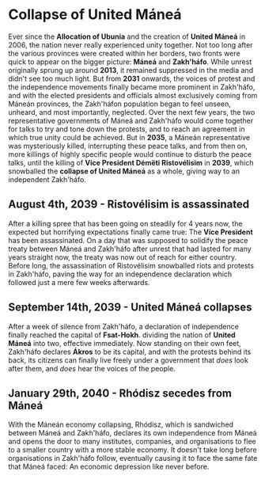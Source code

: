 # Collapse of United Máneá
Ever since the **Allocation of Ubunia** and the creation of **United Máneá** in 2006, the nation never really experienced unity together. Not too long after the various provinces were created within her borders, two fronts were quick to appear on the bigger picture: **Máneá** and **Zakh'háfo**. While unrest originally sprung up around **2013**, it remained suppressed in the media and didn't see too much light. But from **2031** onwards, the voices of protest and the independence movements finally became more prominent in Zakh'háfo, and with the elected presidents and officials almost exclusively coming from Máneán provinces, the Zakh'háfon population began to feel unseen, unheard, and most importantly, neglected. Over the next few years, the two representative governments of Máneá and Zakh'háfo would come together for talks to try and tone down the protests, and to reach an agreement in which true unity could be achieved. But in **2035**, a Máneán representative was mysteriously killed, interrupting these peace talks, and from then on, more killings of highly specific people would continue to disturb the peace talks, until the killing of **Vice President Démëti Ristovélisim** in **2039**, which snowballed the **collapse of United Máneá** as a whole, giving way to an independent Zakh'háfo.

## August 4th, 2039 - Ristovélisim is assassinated
After a killing spree that has been going on steadily for 4 years now, the expected but horrifying expectations finally came true: The **Vice President** has been assassinated. On a day that was supposed to solidify the peace treaty between Máneá and Zakh'háfo after unrest that had lasted for many years straight now, the treaty was now out of reach for either country. Before long, the assassination of Ristovélisim snowballed riots and protests in Zakh'háfo, paving the way for an independence declaration which followed just a mere few weeks afterwards. 
## September 14th, 2039 - United Máneá collapses
After a week of silence from Zakh'háfo, a declaration of independence finally reached the capital of **Fsat-Hokh**. dividing the nation of **United Máneá** into two, effective immediately. Now standing on their own feet, Zakh'háfo declares **Ákros** to be its capital, and with the protests behind its back, its citizens can finally live freely under a government that *does* look after them, and *does* hear the voices of the people. 

## January 29th, 2040 - Rhódisz secedes from Máneá
With the Máneán economy collapsing, Rhódisz, which is sandwiched between Máneá and Zakh'háfo, declares its own independence from Máneá and opens the door to many institutes, companies, and organisations to flee to a smaller country with a more stable economy. It doesn't take long before organisations in Zakh'háfo follow, eventually causing it to face the same fate that Máneá faced: An economic depression like never before. 